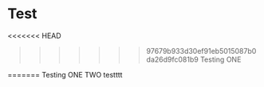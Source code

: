 # Test
<<<<<<< HEAD

>>>>>>> 97679b933d30ef91eb5015087b0da26d9fc081b9
Testing ONE 

=======
Testing ONE TWO
testttt

